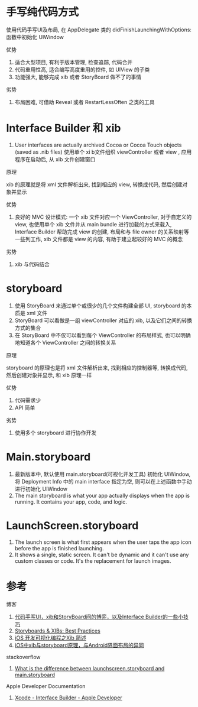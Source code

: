 # 手写纯代码方式

使用代码手写UI及布局, 在 AppDelegate 类的 didFinishLaunchingWithOptions: 函数中初始化 UIWindow

优势

1. 适合大型项目, 有利于版本管理, 检查追踪, 代码合并
2. 代码重用性高, 适合编写高度重用的控件, 如 UIView 的子类
3. 功能强大, 能够完成 xib 或者 StoryBoard 做不了的事情

劣势

1. 布局困难, 可借助 Reveal 或者 RestartLessOften 之类的工具

# Interface Builder 和 xib

1. User interfaces are actually archived Cocoa or Cocoa Touch objects (saved as .nib files)
使用单个 xi b文件组织 viewController 或者 view , 应用程序在启动后, 从 xib 文件创建窗口

原理

xib 的原理就是将 xml 文件解析出来, 找到相应的 view, 转换成代码, 然后创建对象并显示

优势

1. 良好的 MVC 设计模式: 一个 xib 文件对应一个 ViewController, 对于自定义的 view, 也使用单个 xib 文件并从 main bundle 进行加载的方式来载入, Interface Builder 帮助完成 view 的创建, 布局和与 file owner 的关系映射等一些列工作, xib 文件都是 view 的内容, 有助于建立起较好的 MVC 的概念

劣势

1. xib 与代码结合

# storyboard

1. 使用 StoryBoard 来通过单个或很少的几个文件构建全部 UI, storyboard 的本质是 xml 文件
2. StoryBoard 可以看做是一组 viewController 对应的 xib, 以及它们之间的转换方式的集合
3. 在 StoryBoard 中不仅可以看到每个 ViewController 的布局样式, 也可以明确地知道各个 ViewController 之间的转换关系

原理

storyboard 的原理也是将 xml 文件解析出来, 找到相应的控制器等, 转换成代码, 然后创建对象并显示, 和 xib 原理一样

优势

1. 代码需求少
2. API 简单

劣势

1. 使用多个 storyboard 进行协作开发

# Main.storyboard

1. 最新版本中, 默认使用 main.storyboard(可视化开发工具) 初始化 UIWindow, 将 Deployment Info 中的 main interface 指定为空, 则可以在上述函数中手动进行初始化 UIWindow
2. The main storyboard is what your app actually displays when the app is running. It contains your app, code, and logic.

# LaunchScreen.storyboard

1. The launch screen is what first appears when the user taps the app icon before the app is finished launching.
2. It shows a single, static screen. It can't be dynamic and it can't use any custom classes or code. It's the replacement for launch images.

# 参考

博客

1. [代码手写UI，xib和StoryBoard间的博弈，以及Interface Builder的一些小技巧](https://onevcat.com/2013/12/code-vs-xib-vs-storyboard/)
1. [Storyboards & XIBs: Best Practices](https://mobilejazz.com/blog/storyboards-xibs-best-practices/)
1. [iOS 开发可视化编程之Xib 简述](http://www.jianshu.com/p/ea3f90cc744b)
1. [ iOS中xib与storyboard原理，与Android界面布局的异同](http://blog.csdn.net/xn4545945/article/details/32171353)

stackoverflow

1. [What is the difference between launchscreen.storyboard and main.storyboard](http://stackoverflow.com/questions/34891481/what-is-the-difference-between-launchscreen-storyboard-and-main-storyboard)

Apple Developer Documentation

1. [Xcode - Interface Builder - Apple Developer](https://developer.apple.com/xcode/interface-builder/)
